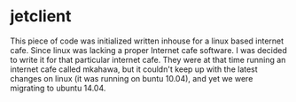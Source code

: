 # jetclient
This piece of code was initialized written inhouse for a linux based internet cafe. Since linux was lacking a proper
Internet cafe software. I was decided to write it for that particular internet cafe. They were at that time
running an internet cafe called mkahawa, but it couldn't keep up with the latest changes on linux (it was running on
buntu 10.04), and yet we were migrating to ubuntu 14.04.
